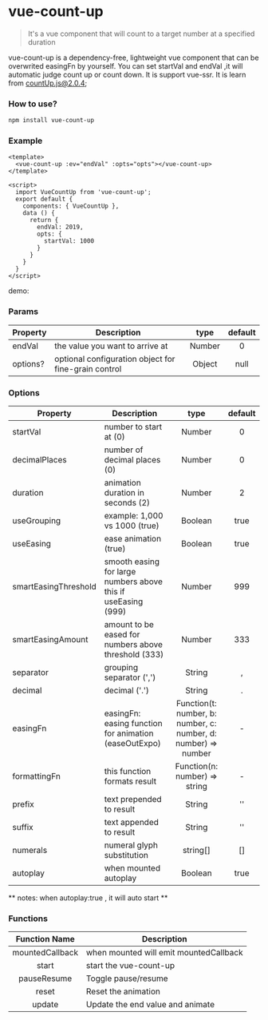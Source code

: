 # vue-count-up

> It's a vue component that will count to a target number at a specified duration

vue-count-up is a dependency-free, lightweight vue component that can be overwrited easingFn by yourself.
You can set startVal and endVal ,it will automatic judge count up or count down.
It is support vue-ssr.
It is learn from countUp.js@2.0.4;

<!-- ## [Try the demo](https://github.com/WillamYang/vue-count-up/demo/) -->

### How to use?
```bash
npm install vue-count-up
```

### Example

```vue
<template>
  <vue-count-up :ev="endVal" :opts="opts"></vue-count-up>
</template>

<script>
  import VueCountUp from 'vue-count-up';
  export default {
    components: { VueCountUp },
    data () {
      return {
        endVal: 2019,
        opts: {
          startVal: 1000
        }
      }
    }
  }
</script>
```
demo:

<!-- Use CDN Script: [demo](https://github.com/WillamYang/vue-count-up/demo/) -->

### Params
|    Property    |    Description   |   type   |	default	|
| -----------------  | ---------------- | :--------: | :----------: |
| endVal       | the value you want to arrive at |Number| 0 |
| options?       | optional configuration object for fine-grain control |Object| null |



### Options
|    Property    |    Description   |   type   |	default	|
| -----------------  | ---------------- | :--------: | :----------: |
| startVal       | number to start at (0) |Number| 0 |
| decimalPlaces         | number of decimal places (0) |Number | 0 |
| duration         | animation duration in seconds (2) |Number | 2 |
| useGrouping         | example: 1,000 vs 1000 (true) |Boolean | true |
| useEasing         | ease animation (true) |Boolean | true |
| smartEasingThreshold         | smooth easing for large numbers above this if useEasing (999) |Number | 999 |
| smartEasingAmount         | amount to be eased for numbers above threshold (333) |Number | 333 |
| separator         | grouping separator (',') |String | , |
| decimal         | decimal ('.') |String | . |
| easingFn         | easingFn: easing function for animation (easeOutExpo) |Function(t: number, b: number, c: number, d: number) => number | - |
| formattingFn         | this function formats result |Function(n: number) => string | - |
| prefix         | text prepended to result |String | '' |
| suffix         | text appended to result |String | '' |
| numerals         | numeral glyph substitution |string[] | [] |
| autoplay         | when mounted autoplay |Boolean | true |

** notes: when autoplay:true , it will auto start **


### Functions
| Function Name | Description   |
| :--------:   | -----  |
|    mountedCallback    |  when mounted will emit  mountedCallback  |
|    start    |  start the vue-count-up  |
|    pauseResume    |  Toggle pause/resume  |
|    reset    |  Reset the animation |
|    update    |  Update the end value and animate |
